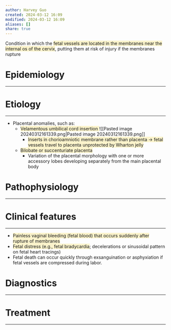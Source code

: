 ```yaml
---
author: Harvey Guo
created: 2024-03-12 16:09
modified: 2024-03-12 16:09
aliases: []
share: true
---
```

Condition in which the <span style="background:rgba(240, 200, 0, 0.2)">fetal vessels are located in the membranes near the internal os of the cervix</span>, putting them at risk of injury if the membranes rupture
# Epidemiology
---

# Etiology
---
- Placental anomalies, such as:
	- <span style="background:rgba(240, 200, 0, 0.2)">Velamentous umbilical cord insertion </span>![[Pasted image 20240312161339.png|Pasted image 20240312161339.png]]
		- <span style="background:rgba(240, 200, 0, 0.2)">Inserts in chorioamniotic membrane rather than placenta → fetal vessels travel to placenta unprotected by Wharton jelly</span>
	- <span style="background:rgba(240, 200, 0, 0.2)">Bilobate or succenturiate placenta</span>
		- Variation of the placental morphology with one or more accessory lobes developing separately from the main placental body

# Pathophysiology
---


# Clinical features
---
- <span style="background:rgba(240, 200, 0, 0.2)">Painless vaginal bleeding (fetal blood) that occurs suddenly after rupture of membranes</span>
- <span style="background:rgba(240, 200, 0, 0.2)">Fetal distress (e.g., fetal bradycardia</span>; decelerations or sinusoidal pattern on fetal heart tracings)
- Fetal death can occur quickly through exsanguination or asphyxiation if fetal vessels are compressed during labor.

# Diagnostics
---


# Treatment
---

